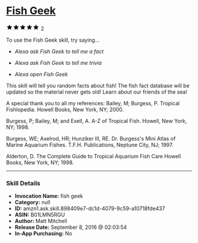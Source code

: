 # [Fish Geek](http://alexa.amazon.com/#skills/amzn1.ask.skill.898409e7-dc1d-4079-9c59-a10718fde437)
![5 stars](../../images/ic_star_black_18dp_1x.png)![5 stars](../../images/ic_star_black_18dp_1x.png)![5 stars](../../images/ic_star_black_18dp_1x.png)![5 stars](../../images/ic_star_black_18dp_1x.png)![5 stars](../../images/ic_star_black_18dp_1x.png) 2

To use the Fish Geek skill, try saying...

* *Alexa ask Fish Geek to tell me a fact*

* *Alexa ask Fish Geek to tell me trivia*

* *Alexa open Fish Geek*

This skill will tell you random facts about fish!  The fish fact database will be updated so the material never gets old!  Learn about our friends of the sea!

A special thank you to all my references:
Bailey, M; Burgess, P. Tropical Fishlopedia. Howell Books, New York, NY; 2000.

Burgess, P; Bailey, M; and Exell, A. A-Z of Tropical Fish. Howell, New York, NY; 1998.

Burgess, WE; Axelrod, HR; Hunziker III, RE. Dr. Burgess's Mini Atlas of Marine Aquarium Fishes. T.F.H. Publications, Neptune City, NJ; 1997.

Alderton, D. The Complete Guide to Tropical Aquarium Fish Care Howell Books, New York, NY; 1998.

***

### Skill Details

* **Invocation Name:** fish geek
* **Category:** null
* **ID:** amzn1.ask.skill.898409e7-dc1d-4079-9c59-a10718fde437
* **ASIN:** B01LMN5RGU
* **Author:** Matt Mitchell
* **Release Date:** September 8, 2016 @ 02:03:54
* **In-App Purchasing:** No
